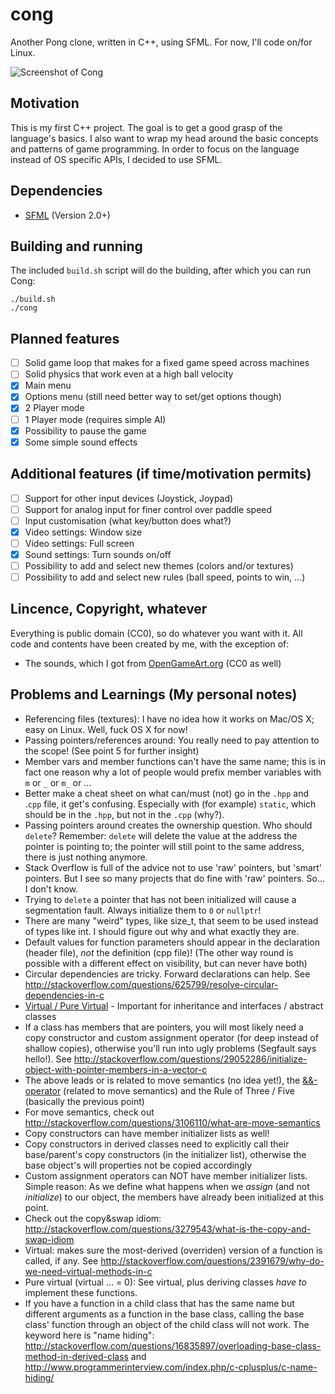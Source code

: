 cong
====
Another Pong clone, written in C++, using SFML. For now, I'll code on/for Linux.

![Screenshot of Cong](http://i.imgur.com/QSUj3cD.png)

Motivation
----------
This is my first C++ project. The goal is to get a good grasp of the language's basics.
I also want to wrap my head around the basic concepts and patterns of game programming.
In order to focus on the language instead of OS specific APIs, I decided to use SFML.

Dependencies
------------
- [SFML](http://www.sfml-dev.org/) (Version 2.0+)

Building and running
--------------------
The included `build.sh` script will do the building, after which you can run Cong:
```
./build.sh
./cong
```

Planned features
----------------
- [ ] Solid game loop that makes for a fixed game speed across machines
- [ ] Solid physics that work even at a high ball velocity
- [x] Main menu
- [x] Options menu (still need better way to set/get options though)
- [x] 2 Player mode
- [ ] 1 Player mode (requires simple AI)
- [x] Possibility to pause the game
- [x] Some simple sound effects

Additional features (if time/motivation permits)
------------------------------------------------
- [ ] Support for other input devices (Joystick, Joypad)
- [ ] Support for analog input for finer control over paddle speed
- [ ] Input customisation (what key/button does what?)
- [x] Video settings: Window size
- [ ] Video settings: Full screen
- [x] Sound settings: Turn sounds on/off
- [ ] Possibility to add and select new themes (colors and/or textures)
- [ ] Possibility to add and select new rules (ball speed, points to win, ...)

Lincence, Copyright, whatever
-----------------------------
Everything is public domain (CC0), so do whatever you want with it.
All code and contents have been created by me, with the exception of:
- The sounds, which I got from [OpenGameArt.org](http://opengameart.org/content/3-ping-pong-sounds-8-bit-style) (CC0 as well)


Problems and Learnings (My personal notes)
------------------------------------------
- Referencing files (textures): I have no idea how it works on Mac/OS X; easy on Linux. Well, fuck OS X for now!
- Passing pointers/references around: You really need to pay attention to the scope! (See point 5 for further insight)
- Member vars and member functions can't have the same name; this is in fact one reason why a lot of people would prefix member variables with `m` or `_` or `m_` or ...
- Better make a cheat sheet on what can/must (not) go in the `.hpp` and .`cpp` file, it get's confusing. Especially with (for example) `static`, which should be in the `.hpp`, but not in the `.cpp` (why?).
- Passing pointers around creates the ownership question. Who should `delete`? Remember: `delete` will delete the value at the address the pointer is pointing to; the pointer will still point to the same address, there is just nothing anymore.
- Stack Overflow is full of the advice not to use 'raw' pointers, but 'smart' pointers. But I see so many projects that do fine with 'raw' pointers. So... I don't know.
- Trying to `delete` a pointer that has not been initialized will cause a segmentation fault. Always initialize them to `0` or `nullptr`!
- There are many "weird" types, like size_t, that seem to be used instead of types like int. I should figure out why and what exactly they are.
- Default values for function parameters should appear in the declaration (header file), *not* the definition (cpp file)! (The other way round is possible with a different effect on visibility, but can never have both)
- Circular dependencies are tricky. Forward declarations can help. See http://stackoverflow.com/questions/625799/resolve-circular-dependencies-in-c
- [Virtual / Pure Virtual](http://stackoverflow.com/questions/1306778/c-virtual-pure-virtual-explained) - Important for inheritance and interfaces / abstract classes
- If a class has members that are pointers, you will most likely need a copy constructor and custom assignment operator (for deep instead of shallow copies), otherwise you'll run into ugly problems (Segfault says hello!). See http://stackoverflow.com/questions/29052286/initialize-object-with-pointer-members-in-a-vector-c
- The above leads or is related to move semantics (no idea yet!), the [&&-operator](http://stackoverflow.com/questions/4549151/c-double-address-operator) (related to move semantics) and the Rule of Three / Five (basically the previous point)
- For move semantics, check out http://stackoverflow.com/questions/3106110/what-are-move-semantics
- Copy constructors can have member initializer lists as well!
- Copy constructors in derived classes need to explicitly call their base/parent's copy constructors (in the initializer list), otherwise the base object's will properties not be copied accordingly
- Custom assignment operators can NOT have member initializer lists. Simple reason: As we define what happens when we _assign_ (and not _initialize_) to our object, the members have already been initialized at this point.
- Check out the copy&swap idiom: http://stackoverflow.com/questions/3279543/what-is-the-copy-and-swap-idiom
- Virtual: makes sure the most-derived (overriden) version of a function is called, if any. See http://stackoverflow.com/questions/2391679/why-do-we-need-virtual-methods-in-c
- Pure virtual (virtual ... = 0): See virtual, plus deriving classes _have to_ implement these functions.
- If you have a function in a child class that has the same name but different arguments as a function in the base class, calling the base class' function through an object of the child class will not work. The keyword here is "name hiding": http://stackoverflow.com/questions/16835897/overloading-base-class-method-in-derived-class and http://www.programmerinterview.com/index.php/c-cplusplus/c-name-hiding/
